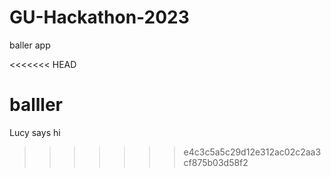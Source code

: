 # GU-Hackathon-2023
baller app

<<<<<<< HEAD


balller
=======
Lucy says hi
>>>>>>> e4c3c5a5c29d12e312ac02c2aa3cf875b03d58f2
